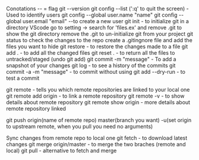Conotations -- = flag
git --version
git config --list (':q' to quit the screen) - Used to identify users
git config --global user.name "name"
git config --global user.email "email" --to create a new user
git init - to initialize git in a directory
VScode go to setting -> search for 'files.ex' and remove .git to show the git directory
remove the .git to un-initialize git from your project
git status to check the changes to the repo
create a .gitingnore file and add the files you want to hide
git restore <filename> - to restore the changes made to a file
git add . - to add all the changed files
git reset . - to return all the files to untracked/staged (undo git add)
git commit -m "message" - To add a snapshot of your changes
git log - to see a history of the commits
git commit -a -m "message" - to commit without using git add
--dry-run - to test a commit

git remote - tells you which remote repositories are linked to your local one
git remote add origin <url-to-repository> - to link a remote repository
git remote -v - to show details about remote repository
git remote show origin - more details about remote repository linked

git push origin(name of remote repo) master(branch you want) -u(set origin to upstream remote, when you pull you need no arguments)

Sync changes from remote repo to local one
git fetch - to download latest changes
git merge origin/master - to merge the two braches (remote and local)
git pull - alternative to fetch and merge